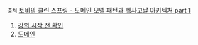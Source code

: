 `출처` [토비의 클린 스프링 - 도메인 모델 패턴과 헥사고날 아키텍처 part 1](https://www.inflearn.com/course/%ED%86%A0%EB%B9%84-%ED%81%B4%EB%A6%B0%EC%8A%A4%ED%94%84%EB%A7%81-%EB%8F%84%EB%A9%94%EC%9D%B8%EB%AA%A8%EB%8D%B8%ED%8C%A8%ED%84%B4-%ED%97%A5%EC%82%AC%EA%B3%A0%EB%82%A0-part1/dashboard)

1. [강의 시작 전 확인](./WARM_UP.md)
2. [도메인](./DOMAIN.md)

